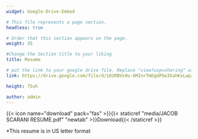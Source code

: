 ```yaml
---
widget: Google-Drive-Embed

# This file represents a page section.
headless: true

# Order that this section appears on the page.
weight: 35

#Change the Section title to your liking
title: Resume

# put the link to your google drive file. Replace "view?usp=sharing" with "preview".
link: https://drive.google.com/file/d/101RBVx9u-hMInrTmDgdPGe3XahKxLwpz/preview

height: 75vh

author: admin
---
```


{{< icon name="download" pack="fas" >}}{{< staticref "media/JACOB SCARANI RESUME.pdf" "newtab" >}}Download{{< /staticref >}}

*This resume is in US letter format